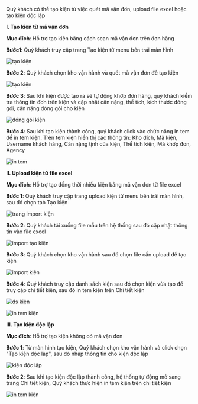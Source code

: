 Quý khách có thể tạo kiện từ việc quét mã vận đơn, upload file excel hoặc tạo kiện độc lập

**I. Tạo kiện từ mã vận đơn**

**Mục đích**: Hỗ trợ tạo kiện bằng cách scan mã vận đơn trên đơn hàng

**Bước1**: Quý khách truy cập trang Tạo kiện từ menu bên trái màn hình

![tạo kiện](https://user-images.githubusercontent.com/75357871/101143961-3a635400-364a-11eb-9c4f-06baf4ea4c42.png)

**Bước 2**: Quý khách chọn kho vận hành và quét mã vận đơn để tạo kiện

![tạo kiện](https://user-images.githubusercontent.com/75357871/100954975-3ea74880-3548-11eb-81a4-34e70db62a04.png)

**Bước 3**: Sau khi kiện được tạo ra sẽ tự động khớp đơn hàng, quý khách kiểm tra thông tin đơn trên kiện và cập nhật cân nặng, thể tích, kích thước đóng gói, cân nặng đóng gói cho kiện

![đóng gói kiện](https://user-images.githubusercontent.com/75357871/100955243-bd9c8100-3548-11eb-9ae6-1b6c3c01716c.png)

**Bước 4**: Sau khi tạo kiện thành công, quý khách click vào chức năng In tem để in tem kiện. Trên tem kiện hiển thị các thông tin: Kho đích, Mã kiện, Username khách hàng, Cân nặng tịnh của kiện, Thể tích kiện, Mã khớp đơn, Agency

![in tem](https://user-images.githubusercontent.com/75357871/101144598-21a76e00-364b-11eb-9774-bf387ed500e4.png)


**II. Upload kiện từ file excel**

**Mục đích**: Hỗ trợ tạo đồng thời nhiều kiện bằng mã vận đơn từ file excel

**Bước 1**: Quý khách truy cập trang upload kiện từ menu bên trái màn hình, sau đó chọn tab Tạo kiện

![trang import kiện](https://user-images.githubusercontent.com/75357871/100959085-1d4a5a80-3550-11eb-9828-504fb601d422.png)

**Bước 2**: Quý khách tải xuống file mẫu trên hệ thống sau đó cập nhật thông tin vào file excel

![import tạo kiện](https://user-images.githubusercontent.com/75357871/100956052-44059280-354a-11eb-9921-3505d58df555.png)

**Bước 3**: Quý khách chọn kho vận hành sau đó chọn file cần upload để tạo kiện

![import kiện](https://user-images.githubusercontent.com/75357871/100955756-b1fd8a00-3549-11eb-8a13-db93e6b146a2.png)

**Bước 4**: Quý khách truy cập danh sách kiện sau đó chọn kiện vừa tạo để truy cập chi tiết kiện, sau đó in tem kiện trên Chi tiết kiện

![ds kiện](https://user-images.githubusercontent.com/75357871/101146158-413f9600-364d-11eb-80f9-d76faee26548.png)

![in tem kiện](https://user-images.githubusercontent.com/75357871/101146721-ece8e600-364d-11eb-8a7b-b05b75200298.png)


**III. Tạo kiện độc lập**

**Mục đích**: Hỗ trợ tạo kiện không có mã vận đơn

**Bước 1**: Từ màn hình tạo kiện, Quý khách chọn kho vận hành và click chọn "Tạo kiện độc lập", sau đó nhập thông tin cho kiện độc lập

![kiện độc lập](https://user-images.githubusercontent.com/75357871/100956462-140abf00-354b-11eb-9d44-49cff0aed06b.png)

**Bước 2**: Sau khi tạo kiện độc lập thành công, hệ thống tự động mở sang trang Chi tiết kiện, Quý khách thực hiện in tem kiện trên chi tiết kiện

![in tem kiện](https://user-images.githubusercontent.com/75357871/101146721-ece8e600-364d-11eb-8a7b-b05b75200298.png)
